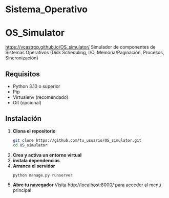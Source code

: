 # Sistema_Operativo
# OS_Simulator

https://vcastrop.github.io/OS_simulator/
Simulador de componentes de Sistemas Operativos (Disk Scheduling, I/O, Memoria/Paginación, Procesos, Sincronización)

## Requisitos

- Python 3.10 o superior  
- Pip  
- Virtualenv (recomendado)  
- Git (opcional)

## Instalación

1. **Clona el repositorio**  
   ```bash
   git clone https://github.com/tu_usuario/OS_simulator.git
   cd OS_simulator
2. **Crea y activa un entorno virtual**
3. **instala dependencias**
4. **Arranca el servidor**
   ```bash
   python manage.py runserver
6. **Abre tu navegador**
  Visita http://localhost:8000/ para acceder al menú principal
